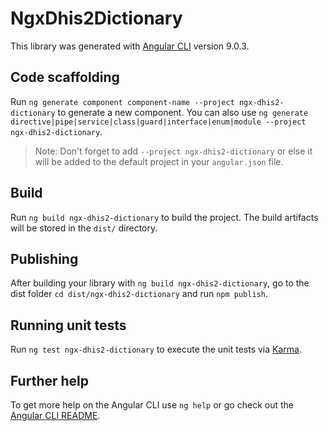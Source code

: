 # NgxDhis2Dictionary

This library was generated with [Angular CLI](https://github.com/angular/angular-cli) version 9.0.3.

## Code scaffolding

Run `ng generate component component-name --project ngx-dhis2-dictionary` to generate a new component. You can also use `ng generate directive|pipe|service|class|guard|interface|enum|module --project ngx-dhis2-dictionary`.
> Note: Don't forget to add `--project ngx-dhis2-dictionary` or else it will be added to the default project in your `angular.json` file. 

## Build

Run `ng build ngx-dhis2-dictionary` to build the project. The build artifacts will be stored in the `dist/` directory.

## Publishing

After building your library with `ng build ngx-dhis2-dictionary`, go to the dist folder `cd dist/ngx-dhis2-dictionary` and run `npm publish`.

## Running unit tests

Run `ng test ngx-dhis2-dictionary` to execute the unit tests via [Karma](https://karma-runner.github.io).

## Further help

To get more help on the Angular CLI use `ng help` or go check out the [Angular CLI README](https://github.com/angular/angular-cli/blob/master/README.md).
